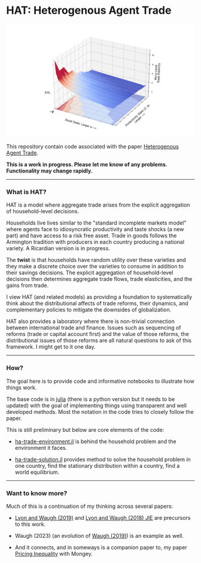 # HAT: Heterogenous Agent Trade

<p align="center">
<img src="./notes/figures/micro-elasticity.png">
</p>

This repository contain code associated with the paper [Heterogenous Agent Trade](./notes/heterogeneous-agent-trade.pdf).

**This is a work in progress. Please let me know of any problems. Functionality may change rapidly.**

---

### What is HAT?

HAT is a model where aggregate trade arises from the explicit aggregation of household-level decisions.

Households live lives similar to the "standard incomplete markets model" where agents face to idiosyncratic productivity and taste shocks (a new part) and have access to a risk free asset. Trade in goods follows the Armington tradition  with producers in each country producing a national variety. A Ricardian version is in progress.

The **twist** is that households have random utility over these varieties and they make a discrete choice over the varieties to consume in addition to their savings decisions. The explicit aggregation of household-level decisions then determines aggregate trade flows, trade elasticities, and the gains from trade.

I view HAT (and related models) as providing a foundation to systematically think about the distributional affects of trade reforms, their dynamics, and complementary policies to mitigate the downsides of globalization.  

HAT also provides a laboratory where there is non-trivial connection between international trade and finance. Issues such as sequencing of reforms (trade or capital account first) and the value of those reforms, the distributional issues of those reforms are all natural questions to ask of this framework. I might get to it one day.

---

### How?

The goal here is to provide code and informative notebooks to illustrate how things work. 

The base code is in [julia](https://github.com/JuliaLang) (there is a python version but it needs to be updated) with the goal of implementing things using transparent and well developed methods. Most the notation in the code tries to closely follow the paper. 

This is still preliminary but below are core elements of the code:

- [ha-trade-environment.jl](./code/julia/ha-trade-environment.jl) is behind the household problem and the environment it faces. 

- [ha-trade-solution.jl](./code/julia/ha-trade-solution.jl) provides method to solve the household problem in one country, find the stationary distribution within a country, find a world equilibrium.


---

### Want to know more?

Much of this is a continuation of my thinking across several papers:

- [Lyon and Waugh (2019)](https://www.waugheconomics.com/uploads/2/2/5/6/22563786/lw_quant_losses.pdf) and [Lyon and Waugh (2018) JIE](https://www.waugheconomics.com/uploads/2/2/5/6/22563786/lw_tax.pdf) are precursors to this work.

- Waugh (2023) (an evolution of [Waugh (2019)](https://www.waugheconomics.com/uploads/2/2/5/6/22563786/waugh_consumption.pdf)) is an example as well.

- And it connects, and in someways is a companion paper to, my paper [Pricing Inequality](http://www.simonmongey.com/uploads/6/5/6/6/65665741/mw_2022_11_16_minneapolis_fed_online.pdf) with Mongey. 
